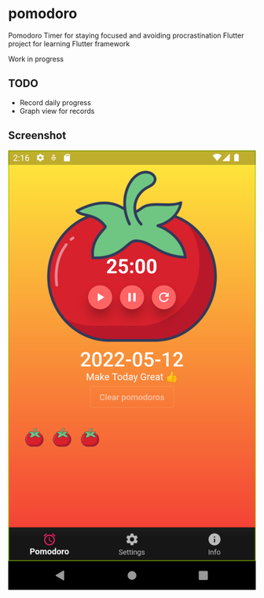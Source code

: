 # pomodoro

Pomodoro Timer for staying focused and avoiding procrastination
Flutter project for learning Flutter framework   

Work in progress

## TODO
- Record daily progress
- Graph view for records

## Screenshot
![image](screenshot/Screenshot_1652332578.png)

